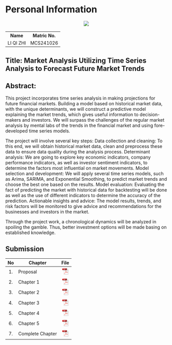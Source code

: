 # Personal Information
<p align="center"><img height="200px" src="https://github.com/drshahizan/research-design/blob/main/proposal/proposal24251/LI%20QIZHI/1%E5%AF%B8.jpg"></p>

<table align="center">
  <tr>
    <th>Name</th>
    <th>Matric No.</th>
  </tr>
  <tr>
    <td>LI QI ZHI</td>
    <td>MCS241026</td>
  </tr>
</table>

## Title: Market Analysis Utilizing Time Series Analysis to Forecast Future Market Trends

## Abstract:
This project incorporates time series analysis in making projections for future financial markets. Building a model based on historical market data, with the unique determinants, we will construct a predictive model explaining the market trends, which gives useful information to decision-makers and investors. We will surpass the challenges of the regular market analysis by mental labs of the trends in the financial market and using fore-developed time series models.

The project will involve several key steps: Data collection and cleaning: To this end, we will obtain historical market data, clean and preprocess these data to ensure data quality during the analysis process. Determinant analysis: We are going to explore key economic indicators, company performance indicators, as well as investor sentiment indicators, to determine the factors most influential on market movements. Model selection and development: We will apply several time series models, such as Arima, SARIMA, and Exponential Smoothing, to predict market trends and choose the best one based on the results. Model evaluation: Evaluating the fact of predicting the market with historical data for backtesting will be done as well as the use of different indicators to determine the accuracy of the prediction. Actionable insights and advice: The model results, trends, and risk factors will be monitored to give advice and recommendations for the businesses and investors in the market.

Through the project work, a chronological dynamics will be analyzed in spoiling the gamble. Thus, better investment options will be made basing on established knowledge. 


## Submission

| No  | Chapter     |                                                 File |
| :-: | ---------- | :---------------------------------------------------------------------------------------------------: |
|  1.  | Proposal | <a href="Gui Yu Xuan_Proposal.pdf/"><img src="../../../images/pdf.svg" width="24px" height="24px"></a> |
|  2.  | Chapter 1 | <a href="Chapter 1/"><img src="../../../images/pdf.svg" width="24px" height="24px"></a> |
|  3.  | Chapter 2 | <a href="Chapter 2/"><img src="../../../images/pdf.svg" width="24px" height="24px"></a> |
|  4.  | Chapter 3 | <a href="Chapter 3/"><img src="../../../images/pdf.svg" width="24px" height="24px"></a> |
|  5.  | Chapter 4 | <a href="Chapter 4/"><img src="../../../images/pdf.svg" width="24px" height="24px"></a> |
|  6.  | Chapter 5 | <a href="Chapter 5/"><img src="../../../images/pdf.svg" width="24px" height="24px"></a> |
|  7.  | Complete Chapter | <a href="Full Chapter/"><img src="../../../images/pdf.svg" width="24px" height="24px"></a> |
